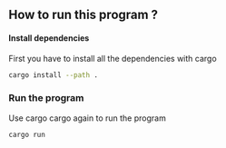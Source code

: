## How to run this program ?

#### Install dependencies

First you have to install all the dependencies with cargo

```bash
cargo install --path .
```

### Run the program

Use cargo cargo again to run the program

```bash
cargo run
```